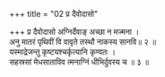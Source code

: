 +++
title = "02 प्र दैवोदासो"

+++
प्र दैवोदासो अग्निर्देवाङ् अच्छा न मज्मना ।  
अनु मातरं पृथिवीं वि वावृते तस्थौ नाकस्य सानवि॥ २ ॥  
यस्माद्रेजन्तु कृष्टयश्चर्कृत्यानि कृण्वतः ।  
सहस्रसां मेधसाताविव त्मनाग्निं धीभिर्दुवस्य च ॥ ३ ॥
